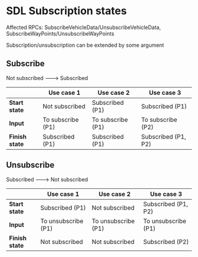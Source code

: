 # SDL Subscription states

Affected RPCs: SubscribeVehicleData/UnsubscribeVehicleData, SubscribeWayPoints/UnsubscribeWayPoints

Subscription/unsubscription can be extended by some argument

## Subscribe

Not subscribed ---> Subscribed

| | Use case 1 | Use case 2 | Use case 3 |
|---|---|---|---|
**Start state** | Not subscribed | Subscribed (P1) | Subscribed (P1) |
**Input** | To subscribe (P1) | To subscribe (P1) | To subscribe (P2) |
**Finish state** | Subscribed (P1) | Subscribed (P1) | Subscribed (P1, P2) | 

## Unsubscribe

Subscribed ---> Not subscribed 

| | Use case 1 | Use case 2 | Use case 3 |
|---|---|---|---|
**Start state** | Subscribed (P1) | Not subscribed | Subscribed (P1, P2) |
**Input** | To unsubscribe (P1) | To unsubscribe (P1) | To unsubscribe (P1) |
**Finish state** | Not subscribed | Not subscribed | Subscribed (P2) | 
